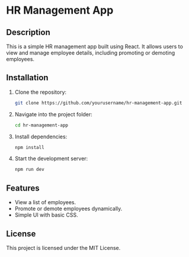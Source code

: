 # HR Management App

## Description
This is a simple HR management app built using React. It allows users to view and manage employee details, including promoting or demoting employees.

## Installation
1. Clone the repository:
   ```sh
   git clone https://github.com/yourusername/hr-management-app.git
   ```
2. Navigate into the project folder:
   ```sh
   cd hr-management-app
   ```
3. Install dependencies:
   ```sh
   npm install
   ```
4. Start the development server:
   ```sh
   npm run dev
   ```

## Features
- View a list of employees.
- Promote or demote employees dynamically.
- Simple UI with basic CSS.

## License
This project is licensed under the MIT License.